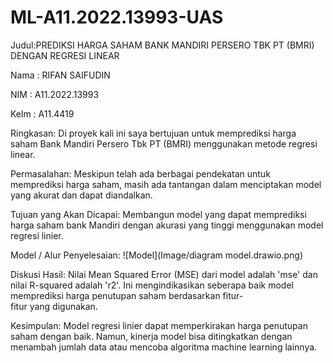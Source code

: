 # ML-A11.2022.13993-UAS

Judul:PREDIKSI HARGA SAHAM BANK MANDIRI PERSERO TBK PT (BMRI) DENGAN REGRESI LINEAR

Nama : RIFAN SAIFUDIN

NIM  : A11.2022.13993

Kelm : A11.4419

Ringkasan:
Di proyek kali ini saya bertujuan untuk memprediksi harga saham Bank Mandiri Persero Tbk PT (BMRI) menggunakan metode regresi linear.

Permasalahan:
Meskipun telah ada berbagai pendekatan untuk memprediksi harga saham, masih ada tantangan dalam menciptakan model yang akurat dan dapat diandalkan.

Tujuan yang Akan Dicapai:
Membangun model yang dapat memprediksi harga saham bank Mandiri dengan akurasi yang tinggi menggunakan model regresi linier.

Model / Alur Penyelesaian:
![Model](Image/diagram model.drawio.png)

Diskusi Hasil:
Nilai Mean Squared Error (MSE) dari model adalah 'mse' dan nilai R-squared adalah 'r2'. Ini mengindikasikan seberapa baik model memprediksi harga penutupan saham berdasarkan fitur-fitur yang digunakan.

Kesimpulan:
Model regresi linier dapat memperkirakan harga penutupan saham dengan baik. Namun, kinerja model bisa ditingkatkan dengan menambah jumlah data atau mencoba algoritma machine learning lainnya.
